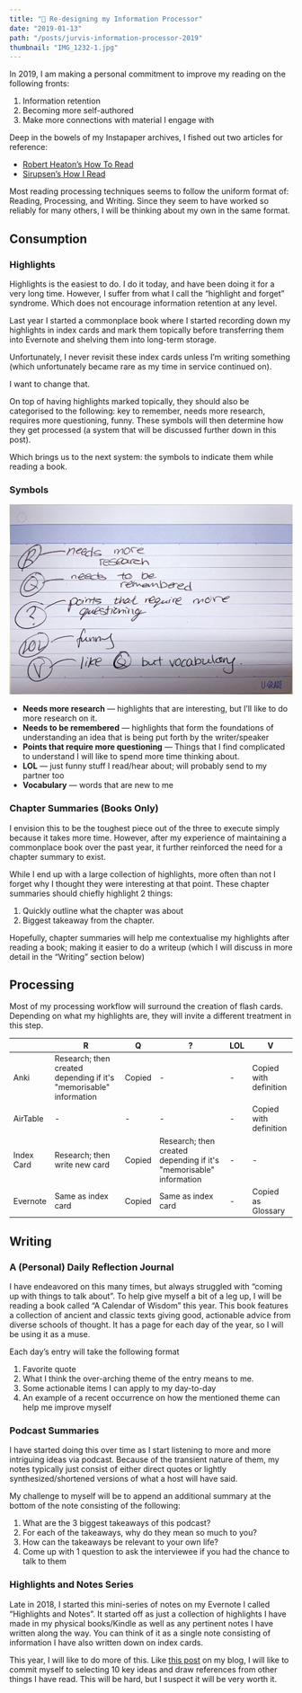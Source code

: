 ```yaml
---
title: "🧠 Re-designing my Information Processor"
date: "2019-01-13"
path: "/posts/jurvis-information-processor-2019"
thumbnail: "IMG_1232-1.jpg"
---
```


In 2019, I am making a personal commitment to improve my reading on the following fronts:
1. Information retention
2. Becoming more self-authored
3. Make more connections with material I engage with

Deep in the bowels of my Instapaper archives, I fished out two articles for reference: 
* [Robert Heaton’s How To Read](https://robertheaton.com/2018/06/25/how-to-read/)
* [Sirupsen’s How I Read](https://sirupsen.com/read/)

Most reading processing techniques seems to follow the uniform format of: Reading, Processing, and Writing. Since they seem to have worked so reliably for many others, I will  be thinking about my own in the same format.

## Consumption
### Highlights
Highlights is the easiest to do. I do it today, and have been doing it for a very long time. However, I suffer from what I call the “highlight and forget” syndrome. Which does not encourage information retention at any level.

Last year I started a commonplace book where I started recording down my highlights in index cards and mark them topically before transferring them into Evernote and shelving them into long-term storage.

Unfortunately, I never revisit these index cards unless I’m writing something (which unfortunately became rare as my time in service continued on). 

I want to change that.

On top of having highlights marked topically, they should also be categorised to the following: key to remember, needs more research, requires more questioning, funny. These symbols will then determine how they get processed (a system that will be discussed further down in this post).

Which brings us to the next system: the symbols to indicate them while reading a book.

### Symbols
![](symbols.jpeg)
* **Needs more research** — highlights that are interesting, but I’ll like to do more research on it. 
* **Needs to be remembered** — highlights that form the foundations of understanding an idea that is being put forth by the writer/speaker
* **Points that require more questioning** — Things that I find complicated to understand I will like to spend more time thinking about.
* **LOL** — just funny stuff I read/hear about; will probably send to my partner too
* **Vocabulary** — words that are new to me

### Chapter Summaries (Books Only)
I envision this to be the toughest piece out of the three to execute simply because it takes more time. However, after my experience of maintaining a commonplace book over the past year, it further reinforced the need for a chapter summary to exist.

While I end up with a large collection of highlights, more often than not I forget why I thought they were interesting at that point. These chapter summaries should chiefly highlight 2 things: 
1. Quickly outline what the chapter was about 
2. Biggest takeaway from the chapter.

Hopefully, chapter summaries will help me contextualise my highlights after reading a book; making it easier to do a writeup (which I will discuss in more detail in the “Writing” section below)

## Processing
Most of my processing workflow will surround the creation of flash cards. Depending on what my highlights are, they will invite a different treatment in this step.

|  | R | Q | ? | LOL | V |
|------------|--------------------------------------------------------------------|--------|--------------------------------------------------------------------|-----|------------------------|
| Anki | Research; then created depending if it's "memorisable" information | Copied | - | - | Copied with definition |
| AirTable | - | - | - | - | Copied with definition |
| Index Card | Research; then write new card | Copied | Research; then created depending if it's "memorisable" information | - | - |
| Evernote | Same as index card | Copied | Same as index card | - | Copied as Glossary |

## Writing
### A (Personal) Daily Reflection Journal
I have endeavored on this many times, but always struggled with “coming up with things to talk about”. To help give myself a bit of a leg up, I will be reading a book called “A Calendar of Wisdom” this year. This book features a collection of ancient and classic texts giving good, actionable advice from diverse schools of thought. It has a page for each day of the year, so I will be using it as a muse.

Each day’s entry will take the following format
1. Favorite quote
2. What I think the over-arching theme of the entry means to me.
3. Some actionable items I can apply to my day-to-day
4. An example of a recent occurrence on how the mentioned theme can help me improve myself

### Podcast Summaries
I have started doing this over time as I start listening to more and more intriguing ideas via podcast. Because of the transient nature of them, my notes typically just consist of either direct quotes or lightly synthesized/shortened versions of what a host will have said. 

My challenge to myself will be to append an additional summary at the bottom of the note consisting of the following:
1. What are the 3 biggest takeaways of this podcast?
2. For each of the takeaways, why do they mean so much to you?
3. How can the takeaways be relevant to your own life?
4. Come up with 1 question to ask the interviewee if you had the chance to talk to them

### Highlights and Notes Series
Late in 2018, I started this mini-series of notes on my Evernote I called “Highlights and Notes”. It started off as just a collection of highlights I have made in my physical books/Kindle as well as any pertinent notes I have written along the way. You can think of it as a single note consisting of information I have also written down on index cards.

This year, I will like to do more of this. Like [this post](http://blog.jurv.is/highlights-and-notes-antifragile-by-nassim-nicholas-taleb) on my blog, I will like to commit myself to selecting 10 key ideas and draw references from other things I have read. This will be hard, but I suspect it will be very worth it.
